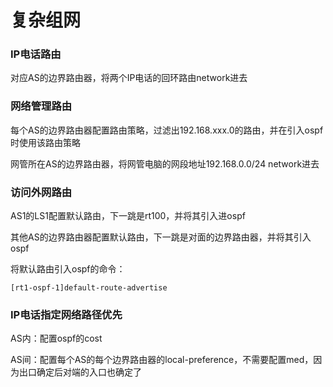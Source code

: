 # 复杂组网

### IP电话路由

对应AS的边界路由器，将两个IP电话的回环路由network进去



### 网络管理路由

每个AS的边界路由器配置路由策略，过滤出192.168.xxx.0的路由，并在引入ospf时使用该路由策略

网管所在AS的边界路由器，将网管电脑的网段地址192.168.0.0/24 network进去



### 访问外网路由

AS1的LS1配置默认路由，下一跳是rt100，并将其引入进ospf

其他AS的边界路由器配置默认路由，下一跳是对面的边界路由器，并将其引入ospf

将默认路由引入ospf的命令：

```
[rt1-ospf-1]default-route-advertise
```



### IP电话指定网络路径优先

AS内：配置ospf的cost

AS间：配置每个AS的每个边界路由器的local-preference，不需要配置med，因为出口确定后对端的入口也确定了
